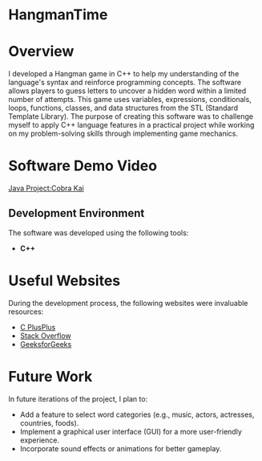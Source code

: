 # HangmanTime
# Overview
I developed a Hangman game in C++ to help my understanding of the language's syntax and reinforce programming concepts. The software allows players to guess letters to uncover a hidden word within a limited number of attempts. This game uses variables, expressions, conditionals, loops, functions, classes, and data structures from the STL (Standard Template Library). The purpose of creating this software was to challenge myself to apply C++ language features in a practical project while working on my problem-solving skills through implementing game mechanics.

# Software Demo Video
[Java Project:Cobra Kai
](https://youtu.be/X-xM4yCO_BY)

## Development Environment
The software was developed using the following tools:

- **C++**
# Useful Websites
During the development process, the following websites were invaluable resources:

- [C PlusPlus](https://cplusplus.com/)
- [Stack Overflow](https://stackoverflow.com/)
- [GeeksforGeeks](https://www.geeksforgeeks.org/)

# Future Work
In future iterations of the project, I plan to:

- Add a feature to select word categories (e.g., music, actors, actresses, countries, foods).
- Implement a graphical user interface (GUI) for a more user-friendly experience.
- Incorporate sound effects or animations for better gameplay.
